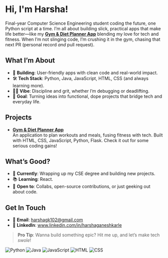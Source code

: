 # Hi, I'm Harsha!

Final-year Computer Science Engineering student coding the future, one Python script at a time. I’m all about building slick, practical apps that make life better—like my **[Gym & Diet Planner App](#)** blending my love for tech and fitness. When I’m not slinging code, I’m crushing it in the gym, chasing that next PR (personal record *and* pull request).

## What I’m About
- 🔨 **Building**: User-friendly apps with clean code and real-world impact.  
- 🛠 **Tech Stack**: Python, Java, JavaScript, HTML, CSS (and always learning more).  
- 🏋️‍♂️ **Vibe**: Discipline and grit, whether I’m debugging or deadlifting.  
- 🎯 **Goal**: Turning ideas into functional, dope projects that bridge tech and everyday life.

## Projects
- **[Gym & Diet Planner App](#)**  
  An application to plan workouts and meals, fusing fitness with tech. Built with HTML, CSS, JavaScript, Python, Flask. Check it out for some serious coding gains!  

## What’s Good?
- 🌟 **Currently**: Wrapping up my CSE degree and building new projects.  
- 📚 **Learning**: React.  
- 🤝 **Open to**: Collabs, open-source contributions, or just geeking out about code.  

## Get In Touch
- 📩 **Email**: harshagk102@gmail.com 
- 💼 **LinkedIn**: www.linkedin.com/in/harshaganeshkarle

> **Pro Tip**: Wanna build something epic? Hit me up, and let’s make tech *swole*!  

![Python](https://img.shields.io/badge/-Python-3776AB?style=flat-square&logo=Python&logoColor=white)
![Java](https://img.shields.io/badge/-Java-007396?style=flat-square&logo=Java&logoColor=white)
![JavaScript](https://img.shields.io/badge/-JavaScript-F7DF1E?style=flat-square&logo=JavaScript&logoColor=black)
![HTML](https://img.shields.io/badge/-HTML-E34F26?style=flat-square&logo=HTML5&logoColor=white)
![CSS](https://img.shields.io/badge/-CSS-1572B6?style=flat-square&logo=CSS3&logoColor=white)
